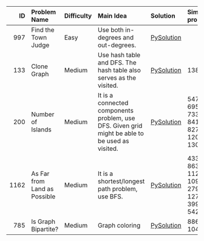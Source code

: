|   ID | Problem Name                 | Difficulty   | Main Idea                                                                                      | Solution                                          | Similar problems                              |
|-----:|:-----------------------------|:-------------|:-----------------------------------------------------------------------------------------------|:--------------------------------------------------|:----------------------------------------------|
|  997 | Find the Town Judge          | Easy         | Use both in-degrees and out-degrees.                                                           | [PySolution](./leetcode_python_solutions/997.py)  |                                               |
|  133 | Clone Graph                  | Medium       | Use hash table and DFS. The hash table also serves as the visited.                             | [PySolution](./leetcode_python_solutions/133.py)  | 138                                           |
|  200 | Number of Islands            | Medium       | It is a connected components problem, use DFS. Given grid might be able to be used as visited. | [PySolution](./leetcode_python_solutions/200.py)  | 547, 695, 733, 841, 827, 1202, 130, 417       |
| 1162 | As Far from Land as Possible | Medium       | It is a shortest/longest path problem, use BFS.                                                | [PySolution](./leetcode_python_solutions/1162.py) | 433, 863, 1129, 1091, 279, 127, 399, 542, 934 |
|  785 | Is Graph Bipartite?          | Medium       | Graph coloring                                                                                 | [PySolution](./leetcode_python_solutions/785.py)  | 886, 1042                                     |